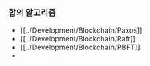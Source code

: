 


### 합의 알고리즘
- [[../Development/Blockchain/Paxos]]
- [[../Development/Blockchain/Raft]]
- [[../Development/Blockchain/PBFT]]
- 